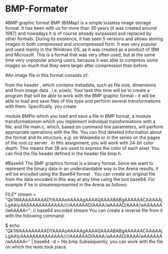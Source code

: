 # BMP-Formater

#BMP graphic format
BMP (BitMap) is a simple lossless image storage format. It has been with us for more than 30 years (it was created around 1987) and nowadays it is of course already surpassed and replaced by other formats. During its existence, it has seen 5 versions and allows storing images in both compressed and uncompressed form. It was very popular and used mainly in the Windows OS, as it was created as a product of IBM and Microsoft. This is a format that was very often used, but at the same time very unpopular among users, because it was able to compress some images so much that they were larger after compression than before.

#An image file in this format consists of:

from the header , which contains metadata, such as file size, dimensions
and from image data , i.e. pixels.
Your task this time will be to create a program that will be able to work with the BMP graphic format - it will be able to load and save files of this type and perform several transformations with them. Specifically, you create

module BMPin which you load and save a file in BMP format,
a module transformationsin which you implement individual transformations with a file, and
file main.c, which, based on command line parameters, will perform appropriate operations with the file.
You can find detailed information about the format and its structure, e.g. on Wikipedia or in the series on the pages of the root.cz server . In this assignment, you will work with 24-bit color depth. This means that 3B are used to express the color of each pixel. You can find the file header defined in the header file bmp.h.

#Base64
The BMP graphics format is a binary format. Since we want to represent the binary data in an understandable way in the Arena results, it will be encoded using the Base64 format . You can create an original file from the data encoded in this way at any time using the tool base64. For example if he is streamrepresented in the Arena as follows:

FILE* stream = "Qk1WAAAAAAAAADYAAAAoAAAAAgAAAAQAAAABABgAAAAAACAAAAAjLgAAIy4AAAAAAAAAAAAA////AAAAAAD/AAAA/wAAAAD/AAAA/wAAAAAA/wAAAAA="; // base64 encoded stream
You can create a reverse file from it with the following command:

$ echo "Qk1WAAAAAAAAADYAAAAoAAAAAgAAAAQAAAABABgAAAAAACAAAAAjLgAAIy4AAAAAAAAAAAAA////AAAAAAD/AAAA/wAAAAD/AAAA/wAAAAAA/wAAAAA=" | base64 -d > file.bmp
Subsequently, you can work with the file on which the tests took place.
